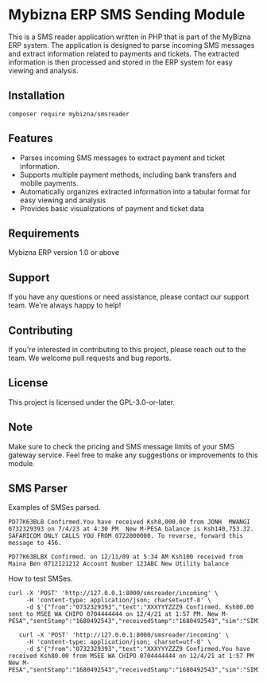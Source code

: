 # Mybizna ERP SMS Sending Module

This is a SMS reader application written in PHP that is part of the MyBizna ERP system. The application is designed to parse incoming SMS messages and extract information related to payments and tickets. The extracted information is then processed and stored in the ERP system for easy viewing and analysis.

## Installation

```
composer require mybizna/smsreader
```

## Features
- Parses incoming SMS messages to extract payment and ticket information.
- Supports multiple payment methods, including bank transfers and mobile payments.
- Automatically organizes extracted information into a tabular format for easy viewing and analysis
- Provides basic visualizations of payment and ticket data

## Requirements
Mybizna ERP version 1.0 or above

## Support
If you have any questions or need assistance, please contact our support team. We're always happy to help!

## Contributing
If you're interested in contributing to this project, please reach out to the team. We welcome pull requests and bug reports.

## License
This project is licensed under the GPL-3.0-or-later.

## Note
Make sure to check the pricing and SMS message limits of your SMS gateway service.
Feel free to make any suggestions or improvements to this module.

## SMS Parser
Examples of SMSes parsed.
```
PD77K63BLB Confirmed.You have received Ksh8,000.00 from JONH  MWANGI 0732329393 on 7/4/23 at 4:30 PM  New M-PESA balance is Ksh140,753.32. SAFARICOM ONLY CALLS YOU FROM 0722000000. To reverse, forward this message to 456.

PD77K63BLBX Confirmed. on 12/11/09 at 5:34 AM Ksh100 received from Maina Ben 0712121212 Account Number 123ABC New Utility balance
```

How to test SMSes.

```
curl -X 'POST' 'http://127.0.0.1:8000/smsreader/incoming' \
     -H 'content-type: application/json; charset=utf-8' \
     -d $'{"from":"0732329393","text":"XXXYYYZZZ9 Confirmed. Ksh80.00 sent to MSEE WA CHIPO 0704444444 on 12/4/21 at 1:57 PM. New M-PESA","sentStamp":"1680492543","receivedStamp":"1680492543","sim":"SIM1"}'
```

```
   curl -X 'POST' 'http://127.0.0.1:8000/smsreader/incoming' \
     -H 'content-type: application/json; charset=utf-8' \
     -d $'{"from":"0732329393","text":"XXXYYYZZZ9 Confirmed.You have received Ksh80.00 from MSEE WA CHIPO 0704444444 on 12/4/21 at 1:57 PM New M-PESA","sentStamp":"1680492543","receivedStamp":"1680492543","sim":"SIM1"}' 
```